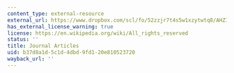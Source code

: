 ```yaml
---
content_type: external-resource
external_url: https://www.dropbox.com/scl/fo/52zzjr7t4s5w1xzytwtq8/AHZItlOqstJAQ0JlsxZxp2s/Supplementary%20Resources/Journal%20Articles?dl=0&rlkey=qojtvzyd9q8cpudjtvj939i69&subfolder_nav_tracking=1
has_external_license_warning: true
license: https://en.wikipedia.org/wiki/All_rights_reserved
status: ''
title: Journal Articles
uid: b37d8a1d-5c1d-4dbd-9fd1-20e810523720
wayback_url: ''
---
```

